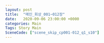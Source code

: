 ```yaml
---
layout: post
title:  "메인_회상_001~012장"
date:   2020-09-06 23:00:00 +0000
categories: Main
Tags: Story Main
SceneCode: ["scene_skip_cp001-012_q1_s10"]
---
```

